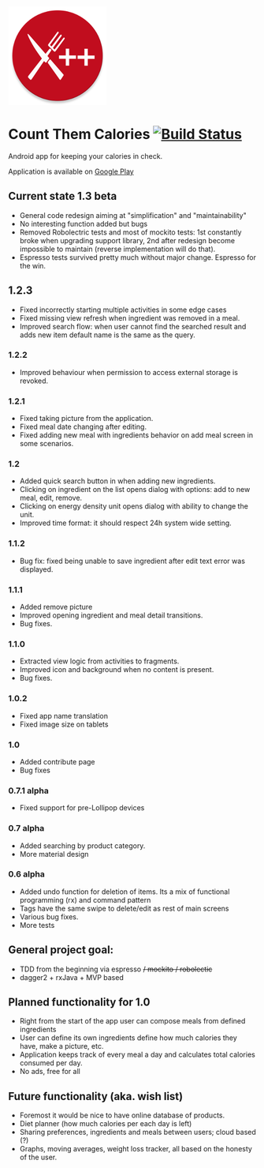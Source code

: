 ![Count Them Calories logo](web_ctc_logo.png)
# Count Them Calories [![Build Status](https://travis-ci.org/st1hy/Count-Them-Calories.svg?branch=master)](https://travis-ci.org/st1hy/Count-Them-Calories)
Android app for keeping your calories in check.

Application is available on [Google Play](https://play.google.com/store/apps/details?id=com.github.st1hy.countthemcalories)

## Current state 1.3 beta
* General code redesign aiming at "simplification" and "maintainability"
* No interesting function added but bugs
* Removed Robolectric tests and most of mockito tests: 
1st constantly broke when upgrading support library, 
2nd after redesign become impossible to maintain (reverse implementation will do that). 
* Espresso tests survived pretty much without major change. Espresso for the win.

## 1.2.3
* Fixed incorrectly starting multiple activities in some edge cases
* Fixed missing view refresh when ingredient was removed in a meal.
* Improved search flow: when user cannot find the searched result and adds new item default name is the same as the query.

### 1.2.2
* Improved behaviour when permission to access external storage is revoked.

### 1.2.1
* Fixed taking picture from the application.
* Fixed meal date changing after editing.
* Fixed adding new meal with ingredients behavior on add meal screen in some scenarios.

### 1.2
* Added quick search button in when adding new ingredients.
* Clicking on ingredient on the list opens dialog with options: add to new meal, edit, remove.
* Clicking on energy density unit opens dialog with ability to change the unit.
* Improved time format: it should respect 24h system wide setting.

### 1.1.2
* Bug fix: fixed being unable to save ingredient after edit text error was displayed.

### 1.1.1
* Added remove picture
* Improved opening ingredient and meal detail transitions.
* Bug fixes.

### 1.1.0
* Extracted view logic from activities to fragments.
* Improved icon and background when no content is present.
* Bug fixes.

### 1.0.2
* Fixed app name translation
* Fixed image size on tablets

### 1.0
* Added contribute page
* Bug fixes

### 0.7.1 alpha
* Fixed support for pre-Lollipop devices

### 0.7 alpha
* Added searching by product category.
* More material design

### 0.6 alpha
* Added undo function for deletion of items. Its a mix of functional programming (rx) and command pattern 
* Tags have the same swipe to delete/edit as rest of main screens
* Various bug fixes.
* More tests

## General project goal:
* TDD from the beginning via espresso ~~/ mockito / robolectic~~
* dagger2 + rxJava + MVP based

## Planned functionality for 1.0
* Right from the start of the app user can compose meals from defined ingredients
* User can define its own ingredients define how much calories they have, make a picture, etc.
* Application keeps track of every meal a day and calculates total calories consumed per day.
* No ads, free for all

## Future functionality (aka. wish list)
* Foremost it would be nice to have online database of products.
* Diet planner (how much calories per each day is left)
* Sharing preferences, ingredients and meals between users; cloud based (?)
* Graphs, moving averages, weight loss tracker, all based on the honesty of the user.

